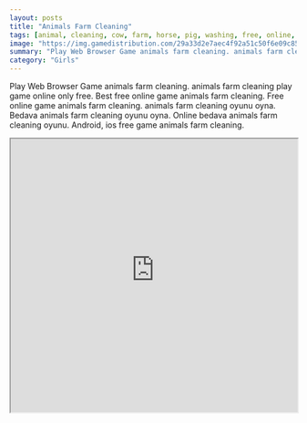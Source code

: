 ```yaml
---
layout: posts
title: "Animals Farm Cleaning"
tags: [animal, cleaning, cow, farm, horse, pig, washing, free, online, games, oyna, game, free, games, play, play, games]
image: "https://img.gamedistribution.com/29a33d2e7aec4f92a51c50f6e09c8546.jpg"
summary: "Play Web Browser Game animals farm cleaning. animals farm cleaning play game online only free. Best free online game animals farm cleaning. Free online game animals farm cleaning. animals farm cleaning oyunu oyna. Bedava animals farm cleaning oyunu oyna. Online bedava animals farm cleaning oyunu. Android, ios free game animals farm cleaning."
category: "Girls"
---
```


Play Web Browser Game animals farm cleaning. animals farm cleaning play game online only free. Best free online game animals farm cleaning. Free online game animals farm cleaning. animals farm cleaning oyunu oyna. Bedava animals farm cleaning oyunu oyna. Online bedava animals farm cleaning oyunu. Android, ios free game animals farm cleaning.

<iframe width="100%" height="480px;" src="https://flash.gamedistribution.com?game=29a33d2e7aec4f92a51c50f6e09c8546"></iframe>